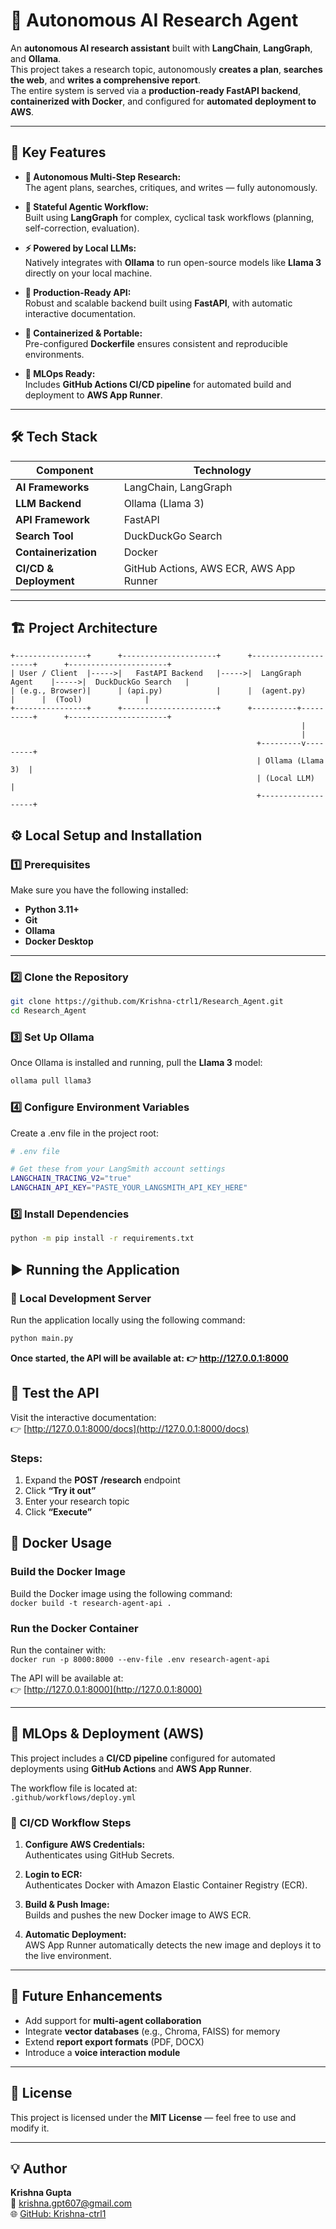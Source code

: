 # 🤖 Autonomous AI Research Agent

An **autonomous AI research assistant** built with **LangChain**, **LangGraph**, and **Ollama**.  
This project takes a research topic, autonomously **creates a plan**, **searches the web**, and **writes a comprehensive report**.  
The entire system is served via a **production-ready FastAPI backend**, **containerized with Docker**, and configured for **automated deployment to AWS**.

---

## 🚀 Key Features

- **🧠 Autonomous Multi-Step Research:**  
  The agent plans, searches, critiques, and writes — fully autonomously.

- **🔁 Stateful Agentic Workflow:**  
  Built using **LangGraph** for complex, cyclical task workflows (planning, self-correction, evaluation).

- **⚡ Powered by Local LLMs:**  
  Natively integrates with **Ollama** to run open-source models like **Llama 3** directly on your local machine.

- **🧩 Production-Ready API:**  
  Robust and scalable backend built using **FastAPI**, with automatic interactive documentation.

- **🐳 Containerized & Portable:**  
  Pre-configured **Dockerfile** ensures consistent and reproducible environments.

- **🚢 MLOps Ready:**  
  Includes **GitHub Actions CI/CD pipeline** for automated build and deployment to **AWS App Runner**.

---

## 🛠️ Tech Stack

| Component | Technology |
|------------|-------------|
| **AI Frameworks** | LangChain, LangGraph |
| **LLM Backend** | Ollama (Llama 3) |
| **API Framework** | FastAPI |
| **Search Tool** | DuckDuckGo Search |
| **Containerization** | Docker |
| **CI/CD & Deployment** | GitHub Actions, AWS ECR, AWS App Runner |

---

## 🏗️ Project Architecture

```text
+----------------+      +---------------------+      +---------------------+      +----------------------+
| User / Client  |----->|   FastAPI Backend   |----->|  LangGraph Agent    |----->|  DuckDuckGo Search   |
| (e.g., Browser)|      | (api.py)            |      |  (agent.py)         |      |  (Tool)              |
+----------------+      +---------------------+      +----------+----------+      +----------------------+
                                                                 |
                                                                 |
                                                       +---------v---------+
                                                       | Ollama (Llama 3)  |
                                                       | (Local LLM)       |
                                                       +-------------------+
```

## ⚙️ Local Setup and Installation

### 1️⃣ Prerequisites
Make sure you have the following installed:

- **Python 3.11+**  
- **Git**  
- **Ollama**  
- **Docker Desktop**

---

### 2️⃣ Clone the Repository
```bash
git clone https://github.com/Krishna-ctrl1/Research_Agent.git
cd Research_Agent
```

### 3️⃣ Set Up Ollama

Once Ollama is installed and running, pull the **Llama 3** model:

```bash
ollama pull llama3
```

### 4️⃣ Configure Environment Variables

Create a .env file in the project root:
```bash
# .env file

# Get these from your LangSmith account settings
LANGCHAIN_TRACING_V2="true"
LANGCHAIN_API_KEY="PASTE_YOUR_LANGSMITH_API_KEY_HERE"
```

### 5️⃣ Install Dependencies
```bash
python -m pip install -r requirements.txt
```

## ▶️ Running the Application

### 🧩 Local Development Server

Run the application locally using the following command:

```bash
python main.py
```
**Once started, the API will be available at:**
**👉 http://127.0.0.1:8000**


## 🧪 Test the API

Visit the interactive documentation:  
👉 [http://127.0.0.1:8000/docs](http://127.0.0.1:8000/docs)

### Steps:
1. Expand the **POST /research** endpoint  
2. Click **“Try it out”**  
3. Enter your research topic  
4. Click **“Execute”**  

## 🐳 Docker Usage

### Build the Docker Image
Build the Docker image using the following command:  
`docker build -t research-agent-api .`

### Run the Docker Container
Run the container with:  
`docker run -p 8000:8000 --env-file .env research-agent-api`

The API will be available at:  
👉 [http://127.0.0.1:8000](http://127.0.0.1:8000)

---

## 🚀 MLOps & Deployment (AWS)

This project includes a **CI/CD pipeline** configured for automated deployments using **GitHub Actions** and **AWS App Runner**.

The workflow file is located at:  
`.github/workflows/deploy.yml`

### 🔄 CI/CD Workflow Steps

1. **Configure AWS Credentials:**  
   Authenticates using GitHub Secrets.

2. **Login to ECR:**  
   Authenticates Docker with Amazon Elastic Container Registry (ECR).

3. **Build & Push Image:**  
   Builds and pushes the new Docker image to AWS ECR.

4. **Automatic Deployment:**  
   AWS App Runner automatically detects the new image and deploys it to the live environment.

---

## 🧠 Future Enhancements

- Add support for **multi-agent collaboration**  
- Integrate **vector databases** (e.g., Chroma, FAISS) for memory  
- Extend **report export formats** (PDF, DOCX)  
- Introduce a **voice interaction module**

---

## 📜 License

This project is licensed under the **MIT License** — feel free to use and modify it.

---

## 💡 Author

**Krishna Gupta**  
📧 [krishna.gpt607@gmail.com](mailto:krishna.gpt607@gmail.com)  
🌐 [GitHub: Krishna-ctrl1](https://github.com/Krishna-ctrl1)
